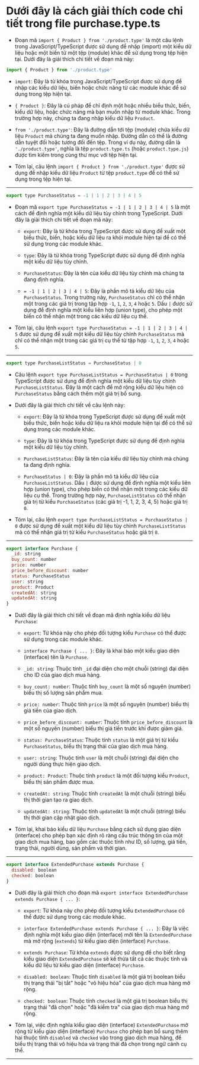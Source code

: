 # Dưới đây là cách giải thích code chi tiết trong file purchase.type.ts

- Đoạn mã `import { Product } from './product.type'` là một câu lệnh trong JavaScript/TypeScript được sử dụng để nhập (import) một kiểu dữ liệu hoặc một biến từ một tệp (module) khác để sử dụng trong tệp hiện tại. Dưới đây là giải thích chi tiết về đoạn mã này:

```jsx
import { Product } from './product.type'
```

- `import`: Đây là từ khóa trong JavaScript/TypeScript được sử dụng để nhập các kiểu dữ liệu, biến hoặc chức năng từ các module khác để sử dụng trong tệp hiện tại.

- `{ Product }`: Đây là cú pháp để chỉ định một hoặc nhiều biểu thức, biến, kiểu dữ liệu, hoặc chức năng mà bạn muốn nhập từ module khác. Trong trường hợp này, chúng ta đang nhập kiểu dữ liệu `Product`.

- `from './product.type'`: Đây là đường dẫn tới tệp (module) chứa kiểu dữ liệu `Product` mà chúng ta đang muốn nhập. Đường dẫn có thể là đường dẫn tuyệt đối hoặc tương đối đến tệp. Trong ví dụ này, đường dẫn là `'./product.type'`, nghĩa là tệp `product.type.ts` (hoặc `product.type.js`) được tìm kiếm trong cùng thư mục với tệp hiện tại.

- Tóm lại, câu lệnh `import { Product } from './product.type'` được sử dụng để nhập kiểu dữ liệu `Product` từ tệp `product.type` để có thể sử dụng trong tệp hiện tại.

---

```jsx
export type PurchaseStatus = -1 | 1 | 2 | 3 | 4 | 5
```

- Đoạn mã `export type PurchaseStatus = -1 | 1 | 2 | 3 | 4 | 5` là một cách để định nghĩa một kiểu dữ liệu tùy chỉnh trong TypeScript. Dưới đây là giải thích chi tiết về đoạn mã này:

  - `export`: Đây là từ khóa trong TypeScript được sử dụng để xuất một biểu thức, biến, hoặc kiểu dữ liệu ra khỏi module hiện tại để có thể sử dụng trong các module khác.

  - `type`: Đây là từ khóa trong TypeScript được sử dụng để định nghĩa một kiểu dữ liệu tùy chỉnh.

  - `PurchaseStatus`: Đây là tên của kiểu dữ liệu tùy chỉnh mà chúng ta đang định nghĩa.

  - `= -1 | 1 | 2 | 3 | 4 | 5`: Đây là phần mô tả kiểu dữ liệu của `PurchaseStatus`. Trong trường này, `PurchaseStatus` chỉ có thể nhận một trong các giá trị trong tập hợp `-1`, `1`, `2`, `3`, `4` hoặc `5`. Dấu `|` được sử dụng để định nghĩa một kiểu liên hợp (union type), cho phép một biến có thể nhận một trong các kiểu dữ liệu cụ thể.

- Tóm lại, câu lệnh `export type PurchaseStatus = -1 | 1 | 2 | 3 | 4 | 5` được sử dụng để xuất một kiểu dữ liệu tùy chỉnh `PurchaseStatus` mà chỉ có thể nhận một trong các giá trị cụ thể từ tập hợp `-1`, `1`, `2`, `3`, `4` hoặc `5`.

---

```jsx
export type PurchaseListStatus = PurchaseStatus | 0
```

- Câu lệnh `export type PurchaseListStatus = PurchaseStatus | 0` trong TypeScript được sử dụng để định nghĩa một kiểu dữ liệu tùy chỉnh `PurchaseListStatus`. Đây là một cách để mở rộng kiểu dữ liệu hiện có `PurchaseStatus` bằng cách thêm một giá trị bổ sung.

- Dưới đây là giải thích chi tiết về câu lệnh này:

  - `export`: Đây là từ khóa trong TypeScript được sử dụng để xuất một biểu thức, biến hoặc kiểu dữ liệu ra khỏi module hiện tại để có thể sử dụng trong các module khác.

  - `type`: Đây là từ khóa trong TypeScript được sử dụng để định nghĩa một kiểu dữ liệu tùy chỉnh.

  - `PurchaseListStatus`: Đây là tên của kiểu dữ liệu tùy chỉnh mà chúng ta đang định nghĩa.

  - `PurchaseStatus | 0`: Đây là phần mô tả kiểu dữ liệu của `PurchaseListStatus`. Dấu `|` được sử dụng để định nghĩa một kiểu liên hợp (union type), cho phép biến có thể nhận một trong các kiểu dữ liệu cụ thể. Trong trường hợp này, `PurchaseListStatus` có thể nhận giá trị từ kiểu `PurchaseStatus` (các giá trị -1, 1, 2, 3, 4, 5) hoặc giá trị `0`.

- Tóm lại, câu lệnh `export type PurchaseListStatus = PurchaseStatus | 0` được sử dụng để xuất một kiểu dữ liệu tùy chỉnh `PurchaseListStatus` mà có thể nhận giá trị từ kiểu `PurchaseStatus` hoặc giá trị `0`.

---

```jsx
export interface Purchase {
  _id: string
  buy_count: number
  price: number
  price_before_discount: number
  status: PurchaseStatus
  user: string
  product: Product
  createdAt: string
  updatedAt: string
}
```

- Dưới đây là giải thích chi tiết về đoạn mã định nghĩa kiểu dữ liệu `Purchase`:

  - `export`: Từ khóa này cho phép đối tượng kiểu `Purchase` có thể được sử dụng trong các module khác.

  - `interface Purchase { ... }`: Đây là khai báo một kiểu giao diện (interface) tên là `Purchase`.

  - `_id: string`: Thuộc tính `_id` đại diện cho một chuỗi (string) đại diện cho ID của giao dịch mua hàng.

  - `buy_count: number`: Thuộc tính `buy_count` là một số nguyên (number) biểu thị số lượng sản phẩm mua.

  - `price: number`: Thuộc tính `price` là một số nguyên (number) biểu thị giá tiền của giao dịch.

  - `price_before_discount: number`: Thuộc tính `price_before_discount` là một số nguyên (number) biểu thị giá tiền trước khi được giảm giá.

  - `status: PurchaseStatus`: Thuộc tính `status` là một giá trị từ kiểu `PurchaseStatus`, biểu thị trạng thái của giao dịch mua hàng.

  - `user: string`: Thuộc tính `user` là một chuỗi (string) đại diện cho người dùng thực hiện giao dịch.

  - `product: Product`: Thuộc tính `product` là một đối tượng kiểu `Product`, biểu thị sản phẩm được mua.

  - `createdAt: string`: Thuộc tính `createdAt` là một chuỗi (string) biểu thị thời gian tạo ra giao dịch.

  - `updatedAt: string`: Thuộc tính `updatedAt` là một chuỗi (string) biểu thị thời gian cập nhật giao dịch.

- Tóm lại, khai báo kiểu dữ liệu `Purchase` bằng cách sử dụng giao diện (interface) cho phép bạn xác định rõ ràng cấu trúc thông tin của một giao dịch mua hàng, bao gồm các thuộc tính như ID, số lượng, giá tiền, trạng thái, người dùng, sản phẩm và thời gian.

---

```jsx
export interface ExtendedPurchase extends Purchase {
  disabled: boolean
  checked: boolean
}
```

- Dưới đây là giải thích cho đoạn mã `export interface ExtendedPurchase extends Purchase { ... }`:

  - `export`: Từ khóa này cho phép đối tượng kiểu `ExtendedPurchase` có thể được sử dụng trong các module khác.

  - `interface ExtendedPurchase extends Purchase { ... }`: Đây là việc định nghĩa một kiểu giao diện (interface) mới tên là `ExtendedPurchase` mà mở rộng (`extends`) từ kiểu giao diện (interface) `Purchase`.

  - `extends Purchase`: Từ khóa `extends` được sử dụng để cho biết rằng kiểu giao diện `ExtendedPurchase` sẽ kế thừa tất cả các thuộc tính và kiểu dữ liệu từ kiểu giao diện (interface) `Purchase`.

  - `disabled: boolean`: Thuộc tính `disabled` là một giá trị boolean biểu thị trạng thái "bị tắt" hoặc "vô hiệu hóa" của giao dịch mua hàng mở rộng.

  - `checked: boolean`: Thuộc tính `checked` là một giá trị boolean biểu thị trạng thái "đã chọn" hoặc "đã kiểm tra" của giao dịch mua hàng mở rộng.

- Tóm lại, việc định nghĩa kiểu giao diện (interface) `ExtendedPurchase` mở rộng từ kiểu giao diện (interface) `Purchase` cho phép bạn bổ sung thêm hai thuộc tính `disabled` và `checked` vào trong giao dịch mua hàng, để biểu thị trạng thái vô hiệu hóa và trạng thái đã chọn trong ngữ cảnh cụ thể.

---
